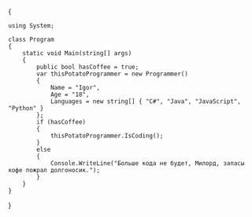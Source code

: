{

    using System;
    
    class Program
    {
        static void Main(string[] args)
        {
            public bool hasCoffee = true;
            var thisPotatoProgrammer = new Programmer()
            {
                Name = "Igor",
                Age = "18",
                Languages = new string[] { "C#", "Java", "JavaScript", "Python" }
            };
            if (hasCoffee)
            {
                thisPotatoProgrammer.IsCoding();
            }
            else
            {
                Console.WriteLine("Больше кода не будет, Милорд, запасы кофе пожрал долгоносик.");
            }
        }
    }
}
